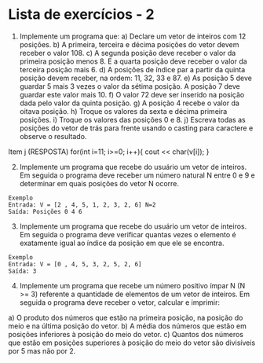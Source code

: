 # Lista de exercícios - 2

1. Implemente um programa que:
a) Declare um vetor de inteiros com 12 posições.
b) A primeira, terceira e décima posições do vetor devem receber o valor 108.
c) A segunda posição deve receber o valor da primeira posição menos 8. E a
quarta posição deve receber o valor da terceira posição mais 6.
d) A posições de índice par a partir da quinta posição devem receber, na ordem: 11,
32, 33 e 87.
e) As posição 5 deve guardar 5 mais 3 vezes o valor da sétima posição. A posição 7
deve guardar este valor mais 10.
f) O valor 72 deve ser inserido na posição dada pelo valor da quinta posição.
g) A posição 4 recebe o valor da oitava posição.
h) Troque os valores da sexta e décima primeira posições.
i) Troque os valores das posições 0 e 8.
j) Escreva todas as posições do vetor de trás para frente usando o casting para
caractere e observe o resultado.

Item j (RESPOSTA)
for(int i=11; i>=0; i++){
cout << char(v[i]);
}

2. Implemente um programa que recebe do usuário um vetor de inteiros. Em seguida o
programa deve receber um número natural N entre 0 e 9 e determinar em quais posições do
vetor N ocorre.

```
Exemplo
Entrada: V = [2 , 4, 5, 1, 2, 3, 2, 6] N=2
Saída: Posições 0 4 6
```

3. Implemente um programa que recebe do usuário um vetor de inteiros. Em seguida o
programa deve verificar quantas vezes o elemento é exatamente igual ao índice da posição em
que ele se encontra.

```
Exemplo
Entrada: V = [0 , 4, 5, 3, 2, 5, 2, 6]
Saída: 3
```

4. Implemente um programa que recebe um número positivo ímpar N (N >= 3) referente a
quantidade de elementos de um vetor de inteiros. Em seguida o programa deve receber o
vetor, calcular e imprimir:

 a) O produto dos números que estão na primeira posição, na posição do meio e na última
posição do vetor.
 b) A média dos números que estão em posições inferiores à posição do meio do vetor.
 c) Quantos dos números que estão em posições superiores à posição do meio do vetor são
divisíveis por 5 mas não por 2.
